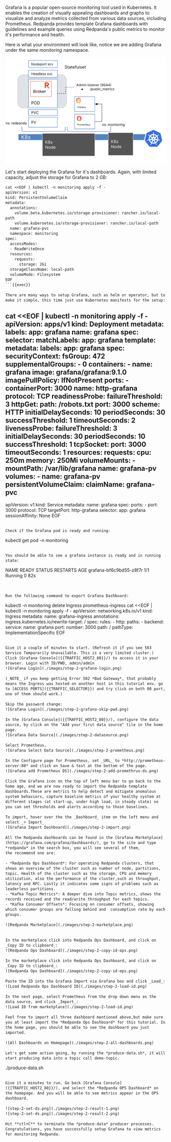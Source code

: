 Grafana is a popular open-source monitoring tool used in Kubernetes. It enables the creation of visually appealing dashboards and graphs to visualize and analyze metrics collected from various data sources, including Prometheus. Redpanda provides template Grafana dashboards with guidelines and example queries using Redpanda's public metrics to monitor it's performance and health.

Here is what your environment will look like, notice we are adding Grafana under the same _monitoring_ namespace.

![Grafana overview](./images/step-2-grafana-env.png)

Let's start deploying the Grafana for it's dashboards.
Again, with limited capacity, adjust the storage for Grafana to 2 GB: 
```
cat <<EOF | kubectl -n monitoring apply -f -
apiVersion: v1
kind: PersistentVolumeClaim
metadata:
  annotations:
    volume.beta.kubernetes.io/storage-provisioner: rancher.io/local-path
    volume.kubernetes.io/storage-provisioner: rancher.io/local-path
  name: grafana-pvc
  namespace: monitoring
spec:
  accessModes:
  - ReadWriteOnce
  resources:
    requests:
      storage: 2Gi
  storageClassName: local-path
  volumeMode: Filesystem
EOF
```{{exec}}

There are many ways to setup Grafana, such as helm or operator, but to make it simple, this time just use Kubernetes manifests for the setup:
```
cat <<EOF | kubectl -n monitoring apply -f -
apiVersion: apps/v1
kind: Deployment
metadata:
  labels:
    app: grafana
  name: grafana
spec:
  selector:
    matchLabels:
      app: grafana
  template:
    metadata:
      labels:
        app: grafana
    spec:
      securityContext:
        fsGroup: 472
        supplementalGroups:
          - 0
      containers:
        - name: grafana
          image: grafana/grafana:9.1.0
          imagePullPolicy: IfNotPresent
          ports:
            - containerPort: 3000
              name: http-grafana
              protocol: TCP
          readinessProbe:
            failureThreshold: 3
            httpGet:
              path: /robots.txt
              port: 3000
              scheme: HTTP
            initialDelaySeconds: 10
            periodSeconds: 30
            successThreshold: 1
            timeoutSeconds: 2
          livenessProbe:
            failureThreshold: 3
            initialDelaySeconds: 30
            periodSeconds: 10
            successThreshold: 1
            tcpSocket:
              port: 3000
            timeoutSeconds: 1
          resources:
            requests:
              cpu: 250m
              memory: 250Mi
          volumeMounts:
            - mountPath: /var/lib/grafana
              name: grafana-pv
      volumes:
        - name: grafana-pv
          persistentVolumeClaim:
            claimName: grafana-pvc
---
apiVersion: v1
kind: Service
metadata:
  name: grafana
spec:
  ports:
    - port: 3000
      protocol: TCP
      targetPort: http-grafana
  selector:
    app: grafana
  sessionAffinity: None
EOF
```{{exec}}

Check if the Grafana pod is ready and running:
```
kubectl get pod -n monitoring
```{{exec}}

You should be able to see a grafana instance is ready and in running state:
```
NAME                                                 READY   STATUS    RESTARTS   AGE
grafana-bf6c9bd55-z8f7r                              1/1     Running   0          82s
```


Run the following command to export Grafana Dashboard:
```
kubectl -n monitoring delete Ingress prometheus-ingress
cat <<EOF | kubectl -n monitoring apply -f -
apiVersion: networking.k8s.io/v1
kind: Ingress
metadata:
  name: grafana-ingress
  annotations:
    ingress.kubernetes.io/rewrite-target: /
spec:
    rules:
    - http:
        paths:
        - backend:
            service:
              name: grafana
              port:
                number: 3000
          path: /
          pathType: ImplementationSpecific
EOF
```{{exec}}

Give it a couple of minutes to start. (Refresh it if you see 503 Service Temporarily Unavailable. This is a very limited cluster.) Click [Grafana Console]({{TRAFFIC_HOST2_80}}/) to access it in your browser. Login with ID/PWD, admin/admin
![Grafana Login](./images/step-2-grafana-login.png)

(_NOTE_ if you keep getting Error 502 *Bad Gateway*, that probably means the Ingress was hosted on another host in this tutorial env. go to [ACCESS PORTS]({{TRAFFIC_SELECTOR}}) and try click on both 80 port, one of them should work.)

Skip the password change:
![Grafana Login](./images/step-2-grafana-skip-pwd.png)

In the [Grafana Console]({{TRAFFIC_HOST2_80}}/), configure the data source, by click on the "Add your first data source" tile in the home page.
![Grafana Data Source](./images/step-2-datasource.png)

Select Prometheus, 
![Grafana Select Data Source](./images/step-2-prometheus.png)

In the Configure page for Prometheus, set _URL_ to *http://prometheus-server:80* and click on Save & test at the bottom of the page.
![Grafana add Prometheus DS](./images/step-2-add-promethrus-ds.png)

Click the Grafana icon on the top of left menu bar to go back to the home age, and we are now ready to import the Redpanda template dashboards.These are metrics to help detect and mitigate anomalous system behaviors, capture baseline metrics of your healthy system at different stages (at start-up, under high load, in steady state) so you can set thresholds and alerts according to those baselines.

To import, hover over the the _Dashboard_ item on the left menu and select _+ Import_
![Grafana Import Dashboard](./images/step-2-import.png)

All the Redpanda dashboards can be found in the [Grafana Marketplace](https://grafana.com/grafana/dashboards/), go to the site and type *redpanda* in the search box, you will see several of them, 
the recommend one are: 

- *Redpanda Ops Dashboard*: For operating Redpanda clusters, that shows an overview of the cluster such as number of node, partitions, topic. Health of the cluster such as the storage, CPU and memory utilization, also the performance of the cluster,such as throughput, latency and RPC. Lastly it indicates some signs of problems such as leaderless partitions.
- *Kafka Topic Metrics*: A deeper dive into Topic metrics, shows the records received and the read/write throughput for each topics. 
- *Kafka Consumer Offsets*: Focusing on consumer offsets, showing which consumer groups are falling behind and  consumption rate by each groups.

![Redpanda Marketplace](./images/step-2-marketplace.png)


In the marketplace click into Redpanda Ops Dashboard, and click on _Copy ID to clipboard_:
![Redpanda Ops Dashboard](./images/step-2-copy-id-ops.png)

In the marketplace click into Redpanda Ops Dashboard, and click on _Copy ID to clipboard_:
![Redpanda Ops Dashboard](./images/step-2-copy-id-ops.png)

Paste the ID into the Grafana Import via Grafana box and click _Load_:
![Load Redpanda Ops Dashboard ID](./images/step-2-load-id.png)

In the next page, select Prometheus from the drop down menu as the data source, and click _Import_:
![Load ID from marketplace](./images/step-2-load-id.png)

Feel free to import all three dashboard mentioned above,but make sure you at least import the *Redpanda Ops Dashboard* for this tutorial. In the home page, you should be able to see the dashboard you just imported.

![All Dashboards on Homepage](./images/step-2-all-dashboards.png)

Let's get some action going, by running the *produce-data.sh*, it will start producing data into a topic call demo-topic. 

```
./produce-data.sh
```{{exec}}

Give it a minutes to run. Go back [Grafana Console]({{TRAFFIC_HOST2_80}}/), and select the *Redpanda OPS Dashboard* on the homepage. And you will be able to see metrics appear in the OPS dashboard. 

![step-2-set-ds.png](./images/step-2-result-1.png)
![step-2-set-ds.png](./images/step-2-result-2.png)

Hit **ctl+C** to terminate the *produce-data* producer processes. Congratulations, you have successfully setup Grafana to view metrics for monitoring Redpanda. 